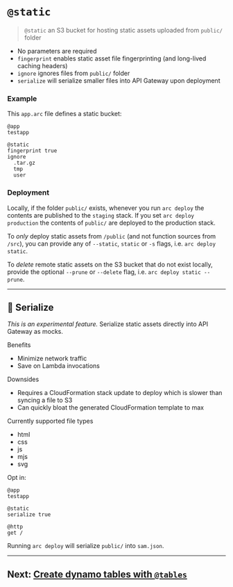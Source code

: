 # `@static`

> `@static` an S3 bucket for hosting static assets uploaded from `public/` folder

- No parameters are required
- `fingerprint` enables static asset file fingerprinting (and long-lived caching headers)
- `ignore` ignores files from `public/` folder
- `serialize` will serialize smaller files into API Gateway upon deployment

### Example

This `app.arc` file defines a static bucket:

```arc
@app
testapp

@static
fingerprint true
ignore
  .tar.gz
  tmp
  user
```

### Deployment

Locally, if the folder `public/` exists, whenever you run `arc deploy` the contents are published to the `staging` stack. If you set `arc deploy production` the contents of `public/` are deployed to the production stack.

To _only_ deploy static assets from `/public` (and not function sources from `/src`), you can provide any of `--static`, `static` or `-s` flags, i.e. `arc deploy static`.

To _delete_ remote static assets on the S3 bucket that do not exist locally, provide the optional `--prune` or `--delete` flag, i.e. `arc deploy static --prune`.

---

<h2 id=serialize>🥣 Serialize</h2>

_This is an experimental feature._ Serialize static assets directly into API Gateway as mocks.

Benefits
- Minimize network traffic
- Save on Lambda invocations

Downsides
- Requires a CloudFormation stack update to deploy which is slower than syncing a file to S3
- Can quickly bloat the generated CloudFormation template to max

Currently supported file types
- html
- css
- js
- mjs
- svg

Opt in:
```arc
@app
testapp

@static
serialize true

@http
get /
```

Running `arc deploy` will serialize `public/` into `sam.json`.

---
## Next: [Create dynamo tables with `@tables`](/reference/arc/tables)
